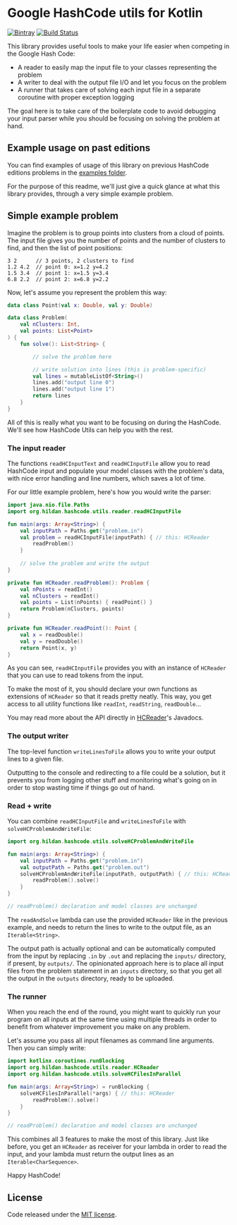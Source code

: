 # Google HashCode utils for Kotlin
[![Bintray](https://img.shields.io/bintray/v/joffrey-bion/maven/hashcode-utils-kt.svg?colorB=blue&style=flat)](https://bintray.com/joffrey-bion/maven/hashcode-utils-kt/_latestVersion)
[![Build Status](https://travis-ci.org/joffrey-bion/hashcode-utils-kt.svg?branch=master)](https://travis-ci.org/joffrey-bion/hashcode-utils-kt)

This library provides useful tools to make your life easier when competing in the Google Hash Code:
- A reader to easily map the input file to your classes representing the problem
- A writer to deal with the output file I/O and let you focus on the problem
- A runner that takes care of solving each input file in a separate coroutine with proper exception logging

The goal here is to take care of the boilerplate code to avoid debugging your input parser while you should be focusing
on solving the problem at hand.

## Example usage on past editions

You can find examples of usage of this library on previous HashCode editions problems in the
[examples folder](src/test/kotlin/org/hildan/hashcode/utils/examples).

For the purpose of this readme, we'll just give a quick glance at what this library provides, through a very simple
example problem.

## Simple example problem

Imagine the problem is to group points into clusters from a cloud of points. The input file gives you the number of 
points and the number of clusters to find, and then the list of point positions:

```
3 2      // 3 points, 2 clusters to find
1.2 4.2  // point 0: x=1.2 y=4.2
1.5 3.4  // point 1: x=1.5 y=3.4
6.8 2.2  // point 2: x=6.8 y=2.2
```

Now, let's assume you represent the problem this way:

```kotlin
data class Point(val x: Double, val y: Double)

data class Problem(
    val nClusters: Int,
    val points: List<Point>
) {
    fun solve(): List<String> {

        // solve the problem here

        // write solution into lines (this is problem-specific)
        val lines = mutableListOf<String>()
        lines.add("output line 0")
        lines.add("output line 1")
        return lines
    }
}
```

All of this is really what you want to be focusing on during the HashCode. We'll see how HashCode Utils can help you
with the rest.

### The input reader

The functions `readHCInputText` and `readHCInputFile` allow you to read HashCode input and populate your model 
classes with the problem's data, with nice error handling and line numbers, which saves a lot of time.

For our little example problem, here's how you would write the parser:

```kotlin
import java.nio.file.Paths
import org.hildan.hashcode.utils.reader.readHCInputFile

fun main(args: Array<String>) {
    val inputPath = Paths.get("problem.in")
    val problem = readHCInputFile(inputPath) { // this: HCReader
        readProblem()
    }
    
    // solve the problem and write the output
}

private fun HCReader.readProblem(): Problem {
    val nPoints = readInt()
    val nClusters = readInt()
    val points = List(nPoints) { readPoint() }
    return Problem(nClusters, points)
}

private fun HCReader.readPoint(): Point {
    val x = readDouble()
    val y = readDouble()
    return Point(x, y)
}
```

As you can see, `readHCInputFile` provides you with an instance of `HCReader` that you can use to read tokens from the
 input.
 
To make the most of it, you should declare your own functions as extensions of `HCReader` so that it reads pretty 
neatly. This way, you get access to all utility functions like `readInt`, `readString`, `readDouble`...

You may read more about the API directly in [HCReader](src/main/java/org/hildan/hashcode/reader/HCReader.java)'s
 Javadocs.

### The output writer

The top-level function `writeLinesToFile` allows you to write your output lines to a given file.

Outputting to the console and redirecting to a file could be a solution, but it prevents you from logging other stuff 
and monitoring what's going on in order to stop wasting time if things go out of hand.

### Read + write

You can combine `readHCInputFile` and `writeLinesToFile` with `solveHCProblemAndWriteFile`:

```kotlin
import org.hildan.hashcode.utils.solveHCProblemAndWriteFile

fun main(args: Array<String>) {
    val inputPath = Paths.get("problem.in")
    val outputPath = Paths.get("problem.out")
    solveHCProblemAndWriteFile(inputPath, outputPath) { // this: HCReader
        readProblem().solve()
    }
}

// readProblem() declaration and model classes are unchanged
```

The `readAndSolve` lambda can use the provided `HCReader` like in the previous example, and needs to return the lines
 to write to the output file, as an `Iterable<String>`.

The output path is actually optional and can be automatically computed from the input by replacing `.in` by `.out` 
and replacing the `inputs/` directory, if present, by `outputs/`. The opinionated approach here is to place all input
 files from the problem statement in an `inputs` directory, so that you get all the output in the `outputs` 
 directory, ready to be uploaded.

### The runner

When you reach the end of the round, you might want to quickly run your program on all inputs at the same time using 
multiple threads in order to benefit from whatever improvement you make on any problem.

Let's assume you pass all input filenames as command line arguments. Then you can simply write:

```kotlin
import kotlinx.coroutines.runBlocking
import org.hildan.hashcode.utils.reader.HCReader
import org.hildan.hashcode.utils.solveHCFilesInParallel

fun main(args: Array<String>) = runBlocking {
    solveHCFilesInParallel(*args) { // this: HCReader
        readProblem().solve()
    }
}

// readProblem() declaration and model classes are unchanged
```

This combines all 3 features to make the most of this library. Just like before, you get an `HCReader` as receiver 
for your lambda in order to read the input, and your lambda must return the output lines as an `Iterable<CharSequence>`.

Happy HashCode!

## License

Code released under the [MIT license](LICENSE).
